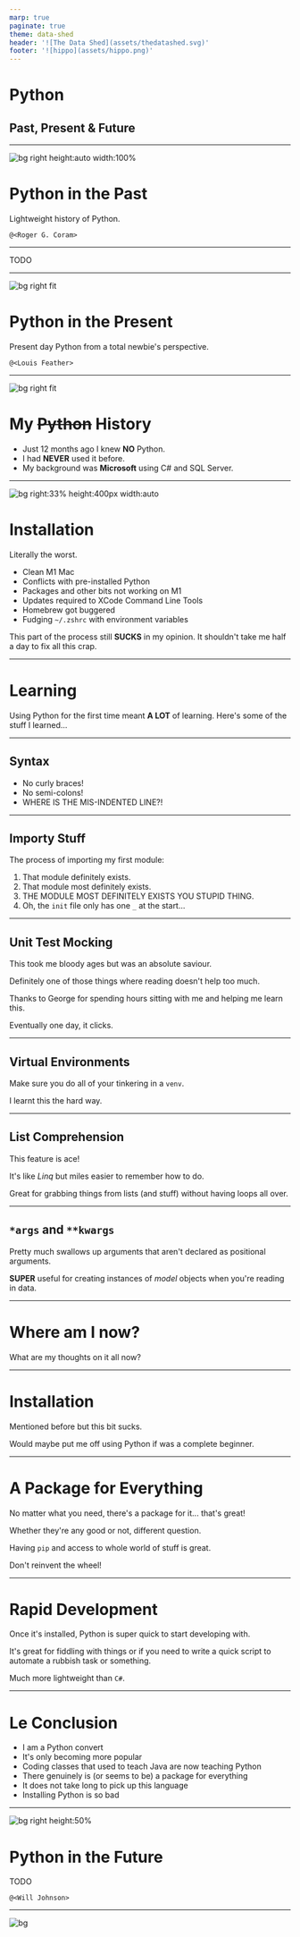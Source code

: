 ```yaml
---
marp: true
paginate: true
theme: data-shed
header: '![The Data Shed](assets/thedatashed.svg)'
footer: '![hippo](assets/hippo.png)'
---
```


# Python

## Past, Present & Future

---

![bg right height:auto width:100%](assets/python-old.svg)

# Python in the Past

Lightweight history of Python.

`@<Roger G. Coram>`

---

TODO

---

![bg right fit](assets/python-now.svg)

# Python in the Present

Present day Python from a total newbie's perspective.

`@<Louis Feather>`

---

![bg right fit](assets/csharp-and-sql-server.png)

# My ~~Python~~ History

- Just 12 months ago I knew **NO** Python.
- I had **NEVER** used it before.
- My background was **Microsoft** using C# and SQL Server.

---

![bg right:33% height:400px width:auto](assets/why.png)

# Installation

Literally the worst.

- Clean M1 Mac
- Conflicts with pre-installed Python
- Packages and other bits not working on M1
- Updates required to XCode Command Line Tools
- Homebrew got buggered
- Fudging `~/.zshrc` with environment variables

This part of the process still **SUCKS** in my opinion. It shouldn't take me half a day to fix all this crap.

---

# Learning

Using Python for the first time meant **A LOT** of learning. Here's some of the stuff I learned...

---

## Syntax

- No curly braces!
- No semi-colons!
- WHERE IS THE MIS-INDENTED LINE?!

---

## Importy Stuff

The process of importing my first module:

1. That module definitely exists.
1. That module most definitely exists.
1. THE MODULE MOST DEFINITELY EXISTS YOU STUPID THING.
1. Oh, the `init` file only has one `_` at the start...

---

## Unit Test Mocking

This took me bloody ages but was an absolute saviour.

Definitely one of those things where reading doesn't help too much.

Thanks to George for spending hours sitting with me and helping me learn this.

Eventually one day, it clicks.

---

## Virtual Environments

Make sure you do all of your tinkering in a `venv`.

I learnt this the hard way.

---

## List Comprehension

This feature is ace!

It's like _Linq_ but miles easier to remember how to do.

Great for grabbing things from lists (and stuff) without having loops all over.

---

## `*args` and `**kwargs`

Pretty much swallows up arguments that aren't declared as positional arguments.

**SUPER** useful for creating instances of _model_ objects when you're reading in data.

---

# Where am I now?

What are my thoughts on it all now?

---

# Installation

Mentioned before but this bit sucks.

Would maybe put me off using Python if was a complete beginner.

---

# A Package for Everything

No matter what you need, there's a package for it... that's great!

Whether they're any good or not, different question.

Having `pip` and access to whole world of stuff is great.

Don't reinvent the wheel!

---

# Rapid Development

Once it's installed, Python is super quick to start developing with.

It's great for fiddling with things or if you need to write a quick script to automate a rubbish task or something.

Much more lightweight than `C#`.

---

# Le Conclusion

- I am a Python convert
- It's only becoming more popular
- Coding classes that used to teach Java are now teaching Python
- There genuinely is (or seems to be) a package for everything
- It does not take long to pick up this language
- Installing Python is so bad

---


![bg right height:50%](assets/python-notext.svg)

# Python in the Future

TODO

`@<Will Johnson>`

---

<style scoped>
    header, footer {
        display: none;
    }
</style>

<!-- _paginate: skip -->

![bg](assets/fin.jfif)